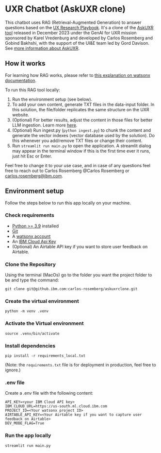 # UXR Chatbot (AskUXR clone)

This chatbot uses RAG (Retrieval-Augmented Generation) to answer questions based on the [UX Research Playbook](https://pages.github.ibm.com/reops/ux-research/research-practice-playbook/overview/). It's a clone of the [AskUXR tool](https://askuxr.dal1a.cirrus.ibm.com/) released in December 2023 under the GenAI for UXR mission sponsored by Karel Vredenburg and developed by Carlos Rosemberg and Gobind Bakhshi, with the support of the UI&E team led by Gord Davison. See [more information about AskUXR](https://pages.github.ibm.com/reops/ux-research/ux-research-tools/askuxr).


## How it works

For learning how RAG works, please refer to [this explanation on watsonx documentation](https://dataplatform.cloud.ibm.com/docs/content/wsj/analyze-data/fm-rag.html?context=wx&audience=wdp).

To run this RAG tool locally:

1. Run the environment setup (see below).
2. To add your own content, generate TXT files in the data-input folder. In this solution, the file/folder replicates the same structure on the UXR website.
3. (Optional) For better results, adjust the content in those files for better LLM ingestion. Learn more [here](https://w3.ibm.com/w3publisher/adapting-content-for-ai).
4. (Optional) Run ingest.py (`python ingest.py`) to chunk the content and generate the vector indexes (vector database used by the solution). Do this whenever you add/remove TXT files or change their content.
5. Run `streamlit run main.py` to open the application. A streamlit dialog may appear in the terminal window if this is the first time ever it runs, just hit Esc or Enter.


Feel free to change it to your use case, and in case of any questions feel free to reach out to Carlos Rosemberg @Carlos Rosemberg or [carlos.rosemberg@ibm.com](mailto:carlos.rosemberg@ibm.com).

## Environment setup
Follow the steps below to run this app locally on your machine.

### Check requirements

- [Python >= 3.9](https://www.python.org/downloads/) installed
- [Git](https://git-scm.com/book/en/v2/Getting-Started-Installing-Git) 
- A [watsonx account](https://dataplatform.cloud.ibm.com/wx/home?context=wx)
- An [IBM Cloud Api Key](https://cloud.ibm.com/iam/apikeys)
- (Optional) An Airtable API key if you want to store user feedback on Airtable.

### Clone the Repository

Using the terminal (MacOs) go to the folder you want the project folder to be and type the command:
```
git clone git@github.ibm.com:carlos-rosemberg/askuxrclone.git
```

### Create the virtual environment
```
python -m venv .venv
```

### Activate the Virtual environment
```
source .venv/bin/activate
```

### Install dependencies
```
pip install -r requirements_local.txt
```
(Note: the `requirements.txt` file is for deployment in production, feel free to ignore.)

### .env file
Create a .env file with the following content:
```
API_KEY=<your IBM Cloud API key>
IBM_CLOUD_URL=https://us-south.ml.cloud.ibm.com
PROJECT_ID=<Your watsonx project ID>
AIRTABLE_API_KEY=<Your Airtable key if you want to capture user feedback on Airtable>
DEV_MODE_FLAG=True
```

### Run the app locally
   ```
   streamlit run main.py
   ```
